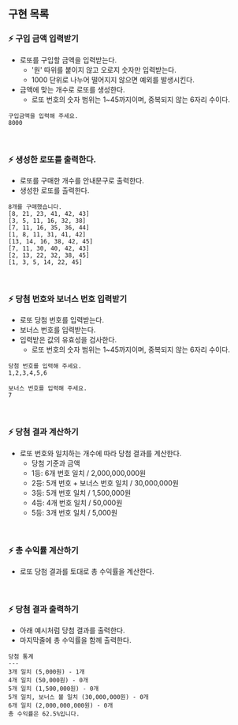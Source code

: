 ## 구현 목록

### ⚡️ 구입 금액 입력받기
* 로또를 구입할 금액을 입력받는다.
  * '원' 따위를 붙이지 않고 오로지 숫자만 입력받는다.
  * 1000 단위로 나누어 떨어지지 않으면 예외를 발생시킨다.
* 금액에 맞는 개수로 로또를 생성한다.
  * 로또 번호의 숫자 범위는 1~45까지이며, 중복되지 않는 6자리 수이다.

```
구입금액을 입력해 주세요.
8000
```
<br/>

### ⚡️ 생성한 로또를 출력한다.
* 로또를 구매한 개수를 안내문구로 출력한다.
* 생성한 로또를 출력한다.

```
8개를 구매했습니다.
[8, 21, 23, 41, 42, 43]
[3, 5, 11, 16, 32, 38]
[7, 11, 16, 35, 36, 44]
[1, 8, 11, 31, 41, 42]
[13, 14, 16, 38, 42, 45]
[7, 11, 30, 40, 42, 43]
[2, 13, 22, 32, 38, 45]
[1, 3, 5, 14, 22, 45]
```
<br/>

### ⚡️ 당첨 번호와 보너스 번호 입력받기
* 로또 당첨 번호를 입력받는다.
* 보너스 번호를 입력받는다.
* 입력받은 값의 유효성을 검사한다.
  * 로또 번호의 숫자 범위는 1~45까지이며, 중복되지 않는 6자리 수이다.


```
당첨 번호를 입력해 주세요.
1,2,3,4,5,6

보너스 번호를 입력해 주세요.
7
```
<br/>

### ⚡️ 당첨 결과 계산하기
* 로또 번호와 일치하는 개수에 따라 당첨 결과를 계산한다.
  *  당첨 기준과 금액
    - 1등: 6개 번호 일치 / 2,000,000,000원
    - 2등: 5개 번호 + 보너스 번호 일치 / 30,000,000원
    - 3등: 5개 번호 일치 / 1,500,000원
    - 4등: 4개 번호 일치 / 50,000원
    - 5등: 3개 번호 일치 / 5,000원

<br/>

### ⚡️ 총 수익률 계산하기
* 로또 당첨 결과를 토대로 총 수익률을 계산한다.

<br/>

### ⚡️ 당첨 결과 출력하기
* 아래 예시처럼 당첨 결과를 출력한다.
* 마지막줄에 총 수익률을 함께 출력한다.

```
당첨 통계
---
3개 일치 (5,000원) - 1개
4개 일치 (50,000원) - 0개
5개 일치 (1,500,000원) - 0개
5개 일치, 보너스 볼 일치 (30,000,000원) - 0개
6개 일치 (2,000,000,000원) - 0개
총 수익률은 62.5%입니다.
```